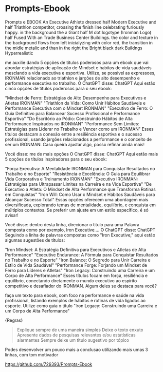 # Prompts-Ebook
Prompts e EBOOK
An Executive Athlete dressed half Modern Executive and half Triathlon competitor, crossing the finish line celebrating furiously happy. in the background the a Giant half M dot logotype (Ironman Logo) half Fused With an Trade Business Center Buildings. the color and texture in the background flows from left inicialyzing with color red, the transition in the midle metalic and than in the right the Bright black dark Buildngs Hyperrealistic

me auxilie dando 5 opções de títulos poderosos para um ebook que vai abordar estratégias de aplicação de Mindset e habitos de vida saudáveis mesclando a vida executiva e esportiva. Utilize, se possivel as expressoes, IRONMAN relacionado ao triathlon e jargões de alto desempenho e performance executiva no trabalho.
O ChatGPT disse:
ChatGPT
Aqui estão cinco opções de títulos poderosos para o seu ebook:

"Mindset de Ferro: Estratégias de Alto Desempenho para Executivos e Atletas IRONMAN"
"Triathlon da Vida: Como Unir Hábitos Saudáveis e Performance Executiva com o Mindset IRONMAN"
"Executivo de Ferro: O Guia Definitivo para Balancear Sucesso Profissional e Performance Esportiva"
"Do Escritório ao Pódio: Construindo Hábitos de Alta Performance Inspirados no IRONMAN"
"Performance Sem Limites: Estratégias para Liderar no Trabalho e Vencer como um IRONMAN"
Esses títulos destacam a conexão entre a resiliência esportiva e o sucesso profissional, usando jargões relacionados a performance e o conceito de ser um IRONMAN. Caso queira ajustar algo, posso refinar ainda mais!







Você disse:
me de mais opções
O ChatGPT disse:
ChatGPT
Aqui estão mais 5 opções de títulos inspiradores para o seu ebook:

"Força Executiva: A Mentalidade IRONMAN para Conquistar Resultados no Trabalho e no Esporte"
"Resistência e Excelência: O Guia para Equilibrar Vida Corporativa e Treinamento IRONMAN"
"Executivo IRONMAN: Estratégias para Ultrapassar Limites na Carreira e na Vida Esportiva"
"De Executivo a Atleta: O Mindset de Alta Performance que Transforma Rotinas em Conquistas"
"Iron Will: Como Usar o Mindset e Hábitos Saudáveis para Alcançar Sucesso Total"
Essas opções oferecem uma abordagem mais diversificada, explorando temas de mentalidade, equilíbrio, e conquista em múltiplos contextos. Se preferir um ajuste em um estilo específico, é só avisar!




Você disse:
dentro desta linha, direcionar o titulo para uma Palavra composta como por exemplo, Iron Executive....
O ChatGPT disse:
ChatGPT
Seguindo a linha de palavras compostas como "Iron Executive," aqui estão algumas sugestões de títulos:

"Iron Mindset: A Estratégia Definitiva para Executivos e Atletas de Alta Performance"
"Executive Endurance: A Fórmula para Conquistar Resultados no Trabalho e no Esporte"
"Iron Balance: O Segredo para Unir Carreira e Estilo de Vida Saudável"
"Performance Forge: Forjando um Mindset de Ferro para Líderes e Atletas"
"Iron Legacy: Construindo uma Carreira e um Corpo de Alta Performance"
Esses títulos focam em força, resiliência e equilíbrio, conectando diretamente o mundo executivo ao espírito competitivo e desafiador do IRONMAN. Algum deles se destaca para você?


faça um texto para ebook, com foco na performance e saúde na vida profissional, listando exemplos de hábitos e rotinas de vida ligados ao esporte. Utilize como guia o titulo "Iron Legacy: Construindo uma Carreira e um Corpo de Alta Performance"

{Regras}

> Explique sempre de uma maneira simples
> Deixe o texto enxuto
>	Apresente dados de pesquisas relevantes e/ou estatísticas alarmantes
>	Sempre deixe um titulo sugestivo por tópico

Podes desenvolver um pouco mais a conclusao utilizando mais umas 3 linhas, com tom motivador


https://github.com/729393/Prompts-Ebook
